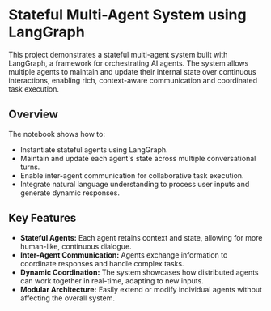 # Stateful Multi-Agent System using LangGraph

This project demonstrates a stateful multi-agent system built with LangGraph, a framework for orchestrating AI agents. The system allows multiple agents to maintain and update their internal state over continuous interactions, enabling rich, context-aware communication and coordinated task execution.

## Overview

The notebook shows how to:
- Instantiate stateful agents using LangGraph.
- Maintain and update each agent's state across multiple conversational turns.
- Enable inter-agent communication for collaborative task execution.
- Integrate natural language understanding to process user inputs and generate dynamic responses.

## Key Features

- **Stateful Agents:** Each agent retains context and state, allowing for more human-like, continuous dialogue.
- **Inter-Agent Communication:** Agents exchange information to coordinate responses and handle complex tasks.
- **Dynamic Coordination:** The system showcases how distributed agents can work together in real-time, adapting to new inputs.
- **Modular Architecture:** Easily extend or modify individual agents without affecting the overall system.

